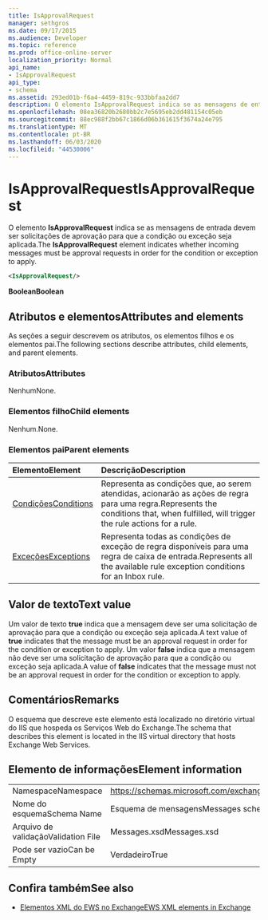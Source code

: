 ```yaml
---
title: IsApprovalRequest
manager: sethgros
ms.date: 09/17/2015
ms.audience: Developer
ms.topic: reference
ms.prod: office-online-server
localization_priority: Normal
api_name:
- IsApprovalRequest
api_type:
- schema
ms.assetid: 293ed01b-f6a4-4459-819c-933bbfaa2dd7
description: O elemento IsApprovalRequest indica se as mensagens de entrada devem ser solicitações de aprovação para que a condição ou exceção seja aplicada.
ms.openlocfilehash: 08ea36820b2680bb2c7e5695eb2dd481154c05eb
ms.sourcegitcommit: 88ec988f2bb67c1866d06b361615f3674a24e795
ms.translationtype: MT
ms.contentlocale: pt-BR
ms.lasthandoff: 06/03/2020
ms.locfileid: "44530006"
---
```

# <a name="isapprovalrequest"></a><span data-ttu-id="5d421-103">IsApprovalRequest</span><span class="sxs-lookup"><span data-stu-id="5d421-103">IsApprovalRequest</span></span>

<span data-ttu-id="5d421-104">O elemento **IsApprovalRequest** indica se as mensagens de entrada devem ser solicitações de aprovação para que a condição ou exceção seja aplicada.</span><span class="sxs-lookup"><span data-stu-id="5d421-104">The **IsApprovalRequest** element indicates whether incoming messages must be approval requests in order for the condition or exception to apply.</span></span> 
  
```XML
<IsApprovalRequest/>
```

 <span data-ttu-id="5d421-105">**Boolean**</span><span class="sxs-lookup"><span data-stu-id="5d421-105">**Boolean**</span></span>
## <a name="attributes-and-elements"></a><span data-ttu-id="5d421-106">Atributos e elementos</span><span class="sxs-lookup"><span data-stu-id="5d421-106">Attributes and elements</span></span>

<span data-ttu-id="5d421-107">As seções a seguir descrevem os atributos, os elementos filhos e os elementos pai.</span><span class="sxs-lookup"><span data-stu-id="5d421-107">The following sections describe attributes, child elements, and parent elements.</span></span>
  
### <a name="attributes"></a><span data-ttu-id="5d421-108">Atributos</span><span class="sxs-lookup"><span data-stu-id="5d421-108">Attributes</span></span>

<span data-ttu-id="5d421-109">Nenhum</span><span class="sxs-lookup"><span data-stu-id="5d421-109">None.</span></span>
  
### <a name="child-elements"></a><span data-ttu-id="5d421-110">Elementos filho</span><span class="sxs-lookup"><span data-stu-id="5d421-110">Child elements</span></span>

<span data-ttu-id="5d421-111">Nenhum.</span><span class="sxs-lookup"><span data-stu-id="5d421-111">None.</span></span>
  
### <a name="parent-elements"></a><span data-ttu-id="5d421-112">Elementos pai</span><span class="sxs-lookup"><span data-stu-id="5d421-112">Parent elements</span></span>

|<span data-ttu-id="5d421-113">**Elemento**</span><span class="sxs-lookup"><span data-stu-id="5d421-113">**Element**</span></span>|<span data-ttu-id="5d421-114">**Descrição**</span><span class="sxs-lookup"><span data-stu-id="5d421-114">**Description**</span></span>|
|:-----|:-----|
|[<span data-ttu-id="5d421-115">Condições</span><span class="sxs-lookup"><span data-stu-id="5d421-115">Conditions</span></span>](conditions.md) <br/> |<span data-ttu-id="5d421-116">Representa as condições que, ao serem atendidas, acionarão as ações de regra para uma regra.</span><span class="sxs-lookup"><span data-stu-id="5d421-116">Represents the conditions that, when fulfilled, will trigger the rule actions for a rule.</span></span>  <br/> |
|[<span data-ttu-id="5d421-117">Exceções</span><span class="sxs-lookup"><span data-stu-id="5d421-117">Exceptions</span></span>](exceptions.md) <br/> |<span data-ttu-id="5d421-118">Representa todas as condições de exceção de regra disponíveis para uma regra de caixa de entrada.</span><span class="sxs-lookup"><span data-stu-id="5d421-118">Represents all the available rule exception conditions for an Inbox rule.</span></span>  <br/> |
   
## <a name="text-value"></a><span data-ttu-id="5d421-119">Valor de texto</span><span class="sxs-lookup"><span data-stu-id="5d421-119">Text value</span></span>

<span data-ttu-id="5d421-120">Um valor de texto **true** indica que a mensagem deve ser uma solicitação de aprovação para que a condição ou exceção seja aplicada.</span><span class="sxs-lookup"><span data-stu-id="5d421-120">A text value of **true** indicates that the message must be an approval request in order for the condition or exception to apply.</span></span> <span data-ttu-id="5d421-121">Um valor **false** indica que a mensagem não deve ser uma solicitação de aprovação para que a condição ou exceção seja aplicada.</span><span class="sxs-lookup"><span data-stu-id="5d421-121">A value of **false** indicates that the message must not be an approval request in order for the condition or exception to apply.</span></span> 
  
## <a name="remarks"></a><span data-ttu-id="5d421-122">Comentários</span><span class="sxs-lookup"><span data-stu-id="5d421-122">Remarks</span></span>

<span data-ttu-id="5d421-123">O esquema que descreve este elemento está localizado no diretório virtual do IIS que hospeda os Serviços Web do Exchange.</span><span class="sxs-lookup"><span data-stu-id="5d421-123">The schema that describes this element is located in the IIS virtual directory that hosts Exchange Web Services.</span></span>
  
## <a name="element-information"></a><span data-ttu-id="5d421-124">Elemento de informações</span><span class="sxs-lookup"><span data-stu-id="5d421-124">Element information</span></span>

|||
|:-----|:-----|
|<span data-ttu-id="5d421-125">Namespace</span><span class="sxs-lookup"><span data-stu-id="5d421-125">Namespace</span></span>  <br/> |https://schemas.microsoft.com/exchange/services/2006/messages  <br/> |
|<span data-ttu-id="5d421-126">Nome do esquema</span><span class="sxs-lookup"><span data-stu-id="5d421-126">Schema Name</span></span>  <br/> |<span data-ttu-id="5d421-127">Esquema de mensagens</span><span class="sxs-lookup"><span data-stu-id="5d421-127">Messages schema</span></span>  <br/> |
|<span data-ttu-id="5d421-128">Arquivo de validação</span><span class="sxs-lookup"><span data-stu-id="5d421-128">Validation File</span></span>  <br/> |<span data-ttu-id="5d421-129">Messages.xsd</span><span class="sxs-lookup"><span data-stu-id="5d421-129">Messages.xsd</span></span>  <br/> |
|<span data-ttu-id="5d421-130">Pode ser vazio</span><span class="sxs-lookup"><span data-stu-id="5d421-130">Can be Empty</span></span>  <br/> |<span data-ttu-id="5d421-131">Verdadeiro</span><span class="sxs-lookup"><span data-stu-id="5d421-131">True</span></span>  <br/> |
   
## <a name="see-also"></a><span data-ttu-id="5d421-132">Confira também</span><span class="sxs-lookup"><span data-stu-id="5d421-132">See also</span></span>



- [<span data-ttu-id="5d421-133">Elementos XML do EWS no Exchange</span><span class="sxs-lookup"><span data-stu-id="5d421-133">EWS XML elements in Exchange</span></span>](ews-xml-elements-in-exchange.md)

